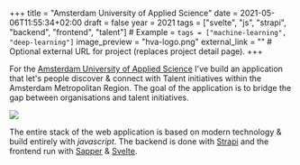 +++
title = "Amsterdam University of Applied Science"
date = 2021-05-06T11:55:34+02:00
draft = false
year = 2021
tags = ["svelte", "js", "strapi", "backend", "frontend", "talent"] # Example = `tags = ["machine-learning", "deep-learning"]`
image_preview = "hva-logo.png"
external_link = "" # Optional external URL for project (replaces project detail page).
+++

For the [Amsterdam University of Applied Science](https://www.amsterdamuas.com/) I've build an application that let's people discover & connect with Talent initiatives within the Amsterdam Metropolitan Region. The goal of the application is to bridge the gap between organisations and talent initiatives.

![](https://files.jplattel.nl/2021/11/91e1ec44012eb8ca6a7d37eee26343c3.png)

The entire stack of the web application is based on modern technology & build entirely with _javascript_. The backend is done with [Strapi](https://strapi.io/) and the frontend run with [Sapper](https://sapper.svelte.dev/) & [Svelte](https://svelte.dev/).


